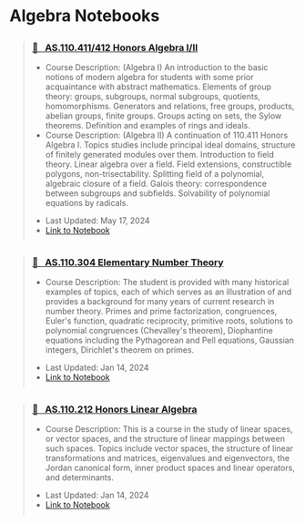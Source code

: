 # Algebra Notebooks

<blockquote class="callout callout_default" theme="📘">
  <h3 style="margin-top: 0.75cm;"> <a href="../../attachments/math_411_412_honors_algebra.pdf"> 📘 &nbsp AS.110.411/412 Honors Algebra I/II</a></h3>
  <ul style="margin: 10px 0; padding-bottom: 0.25cm;">
    <li>Course Description: (Algebra I) An introduction to the basic notions of modern algebra for students with some prior acquaintance with abstract mathematics. Elements of group theory: groups, subgroups, normal subgroups, quotients, homomorphisms. Generators and relations, free groups, products, abelian groups, finite groups. Groups acting on sets, the Sylow theorems. Definition and examples of rings and ideals.</li>
    <li>Course Description: (Algebra II) A continuation of 110.411 Honors Algebra I. Topics studies include principal ideal domains, structure of finitely generated modules over them. Introduction to field theory. Linear algebra over a field. Field extensions, constructible polygons, non-trisectability. Splitting field of a polynomial, algebraic closure of a field. Galois theory: correspondence between subgroups and subfields. Solvability of polynomial equations by radicals.</li> <p>
    <li>Last Updated: May 17, 2024 </li>
    <li><a href="../../attachments/math_411_412_honors_algebra.pdf">Link to Notebook</a></li>
  </ul>
</blockquote>

<blockquote class="callout callout_default" theme="📘">
  <h3 style="margin-top: 0.75cm;"> <a href="../../attachments/math_304_elementary_number_theory.pdf"> 📘 &nbsp AS.110.304 Elementary Number Theory</a></h3>
  <ul style="margin: 10px 0; padding-bottom: 0.25cm;">
    <li>Course Description: The student is provided with many historical examples of topics, each of which serves as an illustration of and provides a background for many years of current research in number theory. Primes and prime factorization, congruences, Euler's function, quadratic reciprocity, primitive roots, solutions to polynomial congruences (Chevalley's theorem), Diophantine equations including the Pythagorean and Pell equations, Gaussian integers, Dirichlet's theorem on primes.</li> <p>
    <li>Last Updated: Jan 14, 2024 </li>
    <li><a href="../../attachments/math_304_elementary_number_theory.pdf">Link to Notebook</a></li>
  </ul>
</blockquote>


<blockquote class="callout callout_default" theme="📘">
  <h3 style="margin-top: 0.75cm;"> <a href="../../attachments/math_212_honors_linear_algebra.pdf"> 📘 &nbsp AS.110.212 Honors Linear Algebra</a></h3>
  <ul style="margin: 10px 0; padding-bottom: 0.25cm;">
    <li>Course Description: This is a course in the study of linear spaces, or vector spaces, and the structure of linear mappings between
such spaces. Topics include vector spaces, the structure of linear transformations and matrices, eigenvalues
and eigenvectors, the Jordan canonical form, inner product spaces and linear operators, and determinants.</li> <p>
    <li>Last Updated: Jan 14, 2024</li>
    <li><a href="../../attachments/math_212_honors_linear_algebra.pdf">Link to Notebook</a></li>
  </ul>
</blockquote>